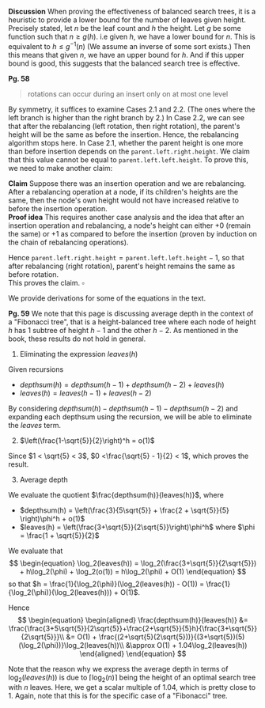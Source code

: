 **Discussion** When proving the effectiveness of balanced search trees, it is a heuristic to provide a lower bound for the number of leaves given height. Precisely stated, let $n$ be the leaf count and $h$ the height. Let $g$ be some function such that $n\geq g(h)$. i.e given $h$, we have a lower bound for $n$. This is equivalent to $h\leq g^{-1}(n)$ (We assume an inverse of some sort exists.) Then this means that given $n$, we have an upper bound for $h$. And if this upper bound is good, this suggests that the balanced search tree is effective.


**Pg. 58**
> rotations can occur during an insert only on at most one level

By symmetry, it suffices to examine Cases 2.1 and 2.2. (The ones where the left branch is higher than the right branch by 2.)
In Case 2.2, we can see that after the rebalancing (left rotation, then right rotation), the parent's height will be the same as before the insertion. Hence, the rebalancing algorithm stops here.
In Case 2.1, whether the parent height is one more than before insertion depends on the $\texttt{parent.left.right.height}$. We claim that this value cannot be equal to $\texttt{parent.left.left.height}$. To prove this, we need to make another claim:

**Claim** Suppose there was an insertion operation and we are rebalancing. After a rebalancing operation at a node, if its children's heights are the same, then the node's own height would not have increased relative to before the insertion operation. <br>
**Proof idea** This requires another case analysis and the idea that after an insertion operation and rebalancing, a node's height can either +0 (remain the same) or +1 as compared to before the insertion (proven by induction on the chain of rebalancing operations).

Hence $\texttt{parent.left.right.height} = \texttt{parent.left.left.height} - 1$, so that after rebalancing (right rotation), parent's height remains the same as before rotation. <br/>
This proves the claim. $\square$


We provide derivations for some of the equations in the text.

**Pg. 59** We note that this page is discussing average depth in the context of a "Fibonacci tree", that is a height-balanced tree where each node of height $h$ has 1 subtree of height $h-1$ and the other $h-2$. As mentioned in the book, these results do not hold in general.

1. Eliminating the expression $leaves(h)$

Given recursions
- $depthsum(h) = depthsum(h-1) + depthsum(h-2) + leaves(h)$
- $leaves(h) = leaves(h-1) + leaves(h-2)$

By considering
$depthsum(h) - depthsum(h-1) - depthsum(h-2)$ and expanding each depthsum using the recursion, we will be able to eliminate the $leaves$ term.

2. $\left(\frac{1-\sqrt{5}}{2}\right)^h = o(1)$

Since $1 < \sqrt{5} < 3$, $0 <\frac{\sqrt{5} - 1}{2} < 1$, which proves the result.

3. Average depth

We evaluate the quotient $\frac{depthsum(h)}{leaves(h)}$, where
- $depthsum(h) = \left(\frac{3}{5\sqrt{5}} + \frac{2 + \sqrt{5}}{5} \right)\phi^h + o(1)$
- $leaves(h) = \left(\frac{3+\sqrt{5}}{2\sqrt{5}}\right)\phi^h$
where $\phi = \frac{1 + \sqrt{5}}{2}$

We evaluate that
$$
\begin{equation}
\log_2(leaves(h)) = \log_2(\frac{3+\sqrt{5}}{2\sqrt{5}}) + h\log_2(\phi) + \log_2(o(1)) = h\log_2(\phi) + O(1)
\end{equation}
$$
so that $h = \frac{1}{\log_2(\phi)}(\log_2(leaves(h)) - O(1)) = \frac{1}{\log_2(\phi)}(\log_2(leaves(h))) + O(1)$.

Hence
$$
\begin{equation}
\begin{aligned}
\frac{depthsum(h)}{leaves(h)} &= \frac{\frac{3+5\sqrt{5}}{2\sqrt{5}}+\frac{2+\sqrt{5}}{5}h}{\frac{3+\sqrt{5}}{2\sqrt{5}}}\\ 
&= O(1) + \frac{(2+\sqrt{5}(2\sqrt{5}))}{(3+\sqrt{5})(5)(\log_2(\phi))}\log_2(leaves(h))\\
&\approx O(1) + 1.04\log_2(leaves(h))
\end{aligned}
\end{equation}
$$

Note that the reason why we express the average depth in terms of $\log_2(leaves(h))$ is due to $\lceil \log_2(n) \rceil$ being the height of an optimal search tree with $n$ leaves.
Here, we get a scalar multiple of $1.04$, which is pretty close to $1$. Again, note that this is for the specific case of a "Fibonacci" tree.

